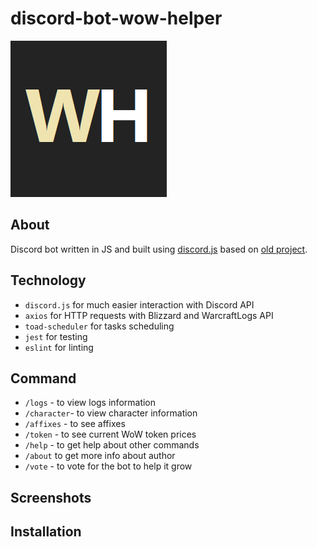 # discord-bot-wow-helper

![Avatar](/img/avatar.png)

## About

Discord bot written in JS and built using [discord.js](https://discord.js.org/) based on [old project](https://github.com/syqu22/discord-bot-wow-helper).

## Technology

- `discord.js` for much easier interaction with Discord API
- `axios` for HTTP requests with Blizzard and WarcraftLogs API
- `toad-scheduler` for tasks scheduling
- `jest` for testing
- `eslint` for linting

## Command

- `/logs` - to view logs information
- `/character`- to view character information
- `/affixes` - to see affixes
- `/token` - to see current WoW token prices
- `/help` - to get help about other commands
- `/about` to get more info about author
- `/vote` - to vote for the bot to help it grow

## Screenshots

## Installation
